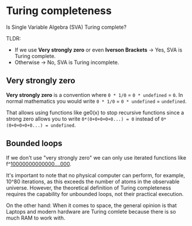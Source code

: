 # Turing completeness

Is Single Variable Algebra (SVA) Turing complete?

TLDR:

- If we use __Very strongly zero__ or even __Iverson Brackets__ -> Yes, SVA is Turing complete.
- Otherwise -> No, SVA is Turing incomplete.

## Very strongly zero

__Very strongly zero__ is a convention where `0 * 1/0` = `0 * undefined` = `0`. In normal mathematics you would write `0 * 1/0` = `0 * undefined` = `undefined`.

That allows using functions like ge0(x) to stop recursive functions since a strong zero allows you to write `0*(0+0+0+0+0...) = 0` instead of `0*(0+0+0+0+0...) = undefined`.

## Bounded loops

If we don't use "very strongly zero" we can only use iterated functions like f^[10000000000000....000](x).

It's important to note that no physical computer can perform, for example, 10^80 iterations, as this exceeds the number of atoms in the observable universe. However, the theoretical definition of Turing completeness requires the capability for unbounded loops, not their practical execution.

On the other hand: When it comes to space, the general opinion is that Laptops and modern hardware are Turing comlete because there is so much RAM to work with.
